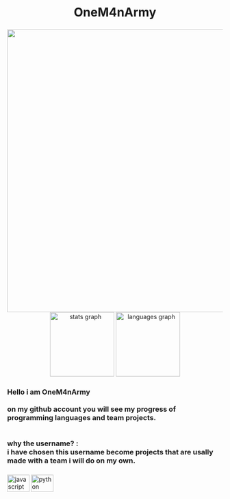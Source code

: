 <br clear="both">

<h1 align="center">OneM4nArmy</h1>

###

<img align="right" height="659" src="https://c4.wallpaperflare.com/wallpaper/123/793/97/anime-anime-girls-armor-black-hair-wallpaper-preview.jpg"  />

###

<div align="center">
  <img src="https://github-readme-stats.vercel.app/api?hide_title=true&hide_rank=false&show_icons=true&include_all_commits=true&count_private=true&disable_animations=false&theme=omni&locale=en&hide_border=false&username=OneM4nArmy" height="150" alt="stats graph"  />
  <img src="https://github-readme-stats.vercel.app/api/top-langs?locale=en&hide_title=true&layout=compact&card_width=320&langs_count=5&theme=omni&hide_border=false&custom_title=Languages&username=OneM4nArmy" height="150" alt="languages graph"  />
</div>

###

<h3 align="left">Hello i am OneM4nArmy<br><br>on my github account you will see my progress of programming languages and team projects.<br><br><br>why the username? :<br>i have chosen this username become projects that are usally made with a team i will do on my own.</h3>

###

<div align="left">
  <img src="https://cdn.jsdelivr.net/gh/devicons/devicon/icons/javascript/javascript-original.svg" height="40" width="52" alt="javascript logo"  />
  <img src="https://cdn.jsdelivr.net/gh/devicons/devicon/icons/python/python-original.svg" height="40" width="52" alt="python logo"  />
</div>

###

